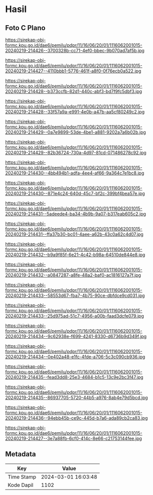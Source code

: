 # Hasil

## Foto C Plano

https://sirekap-obj-formc.kpu.go.id/dae6/pemilu/pdpr/11/16/06/20/01/1116062001015-20240219-214426--3700328b-cc71-4ef0-bbec-9b070ad7af5b.jpg

https://sirekap-obj-formc.kpu.go.id/dae6/pemilu/pdpr/11/16/06/20/01/1116062001015-20240219-214427--4110bbb1-5776-461f-a8f0-0f76ecb0a522.jpg

https://sirekap-obj-formc.kpu.go.id/dae6/pemilu/pdpr/11/16/06/20/01/1116062001015-20240219-214428--b373ccfb-82d1-440c-abf3-bd7f9fc5dbf3.jpg

https://sirekap-obj-formc.kpu.go.id/dae6/pemilu/pdpr/11/16/06/20/01/1116062001015-20240219-214428--33f57a9a-e991-4e0b-a47b-aa5cf80249c2.jpg

https://sirekap-obj-formc.kpu.go.id/dae6/pemilu/pdpr/11/16/06/20/01/1116062001015-20240219-214429--0a7e9899-53de-4be1-a881-9202a7a6b02b.jpg

https://sirekap-obj-formc.kpu.go.id/dae6/pemilu/pdpr/11/16/06/20/01/1116062001015-20240219-214429--82b36724-730a-4d97-81cd-071486278c92.jpg

https://sirekap-obj-formc.kpu.go.id/dae6/pemilu/pdpr/11/16/06/20/01/1116062001015-20240219-214430--4bb494b1-adfa-4ee4-af66-9a364c7e1bc8.jpg

https://sirekap-obj-formc.kpu.go.id/dae6/pemilu/pdpr/11/16/06/20/01/1116062001015-20240219-214430--871e4c24-640d-45c7-bf2c-399bf4bea57e.jpg

https://sirekap-obj-formc.kpu.go.id/dae6/pemilu/pdpr/11/16/06/20/01/1116062001015-20240219-214431--5adeede4-ba34-4b9b-9a07-b317eab605c2.jpg

https://sirekap-obj-formc.kpu.go.id/dae6/pemilu/pdpr/11/16/06/20/01/1116062001015-20240219-214431--ffa37b30-bc01-4aee-a62b-43c0a62c4d07.jpg

https://sirekap-obj-formc.kpu.go.id/dae6/pemilu/pdpr/11/16/06/20/01/1116062001015-20240219-214432--b9a9f85f-6e21-4c42-b98a-64510de844e8.jpg

https://sirekap-obj-formc.kpu.go.id/dae6/pemilu/pdpr/11/16/06/20/01/1116062001015-20240219-214432--a0847287-a8fe-48a2-baf0-ac1816127a7f.jpg

https://sirekap-obj-formc.kpu.go.id/dae6/pemilu/pdpr/11/16/06/20/01/1116062001015-20240219-214433--58553d67-fba7-4b75-90ce-dbfdce9cd031.jpg

https://sirekap-obj-formc.kpu.go.id/dae6/pemilu/pdpr/11/16/06/20/01/1116062001015-20240219-214433--25d975ad-51c7-4956-a00b-faad3dcfe079.jpg

https://sirekap-obj-formc.kpu.go.id/dae6/pemilu/pdpr/11/16/06/20/01/1116062001015-20240219-214434--9c62938e-f699-4241-8330-d6736b9d349f.jpg

https://sirekap-obj-formc.kpu.go.id/dae6/pemilu/pdpr/11/16/06/20/01/1116062001015-20240219-214434--0e402a48-e1fc-4fde-a706-5c3c090cb936.jpg

https://sirekap-obj-formc.kpu.go.id/dae6/pemilu/pdpr/11/16/06/20/01/1116062001015-20240219-214435--fead3dd8-25e3-4684-b1c5-13c9e2bc3f47.jpg

https://sirekap-obj-formc.kpu.go.id/dae6/pemilu/pdpr/11/16/06/20/01/1116062001015-20240219-214435--86937705-5720-44b5-a976-8ab4e79d5bcd.jpg

https://sirekap-obj-formc.kpu.go.id/dae6/pemilu/pdpr/11/16/06/20/01/1116062001015-20240219-214436--94ebb45b-ce9c-445d-b7a6-ada89cb2ca83.jpg

https://sirekap-obj-formc.kpu.go.id/dae6/pemilu/pdpr/11/16/06/20/01/1116062001015-20240219-214427--3e7a88fb-6cf0-414c-8e66-c21753144fee.jpg


## Metadata

| Key        | Value               |
| ---------- | ------------------- |
| Time Stamp | 2024-03-01 16:03:48 |
| Kode Dapil | 1102                |



